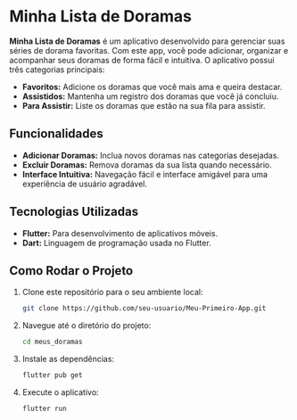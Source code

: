 # Minha Lista de Doramas

**Minha Lista de Doramas** é um aplicativo desenvolvido para gerenciar suas séries de dorama favoritas. Com este app, você pode adicionar, organizar e acompanhar seus doramas de forma fácil e intuitiva. O aplicativo possui três categorias principais:

- **Favoritos:** Adicione os doramas que você mais ama e queira destacar.
- **Assistidos:** Mantenha um registro dos doramas que você já concluiu.
- **Para Assistir:** Liste os doramas que estão na sua fila para assistir.

## Funcionalidades

- **Adicionar Doramas:** Inclua novos doramas nas categorias desejadas.
- **Excluir Doramas:** Remova doramas da sua lista quando necessário.
- **Interface Intuitiva:** Navegação fácil e interface amigável para uma experiência de usuário agradável.

## Tecnologias Utilizadas

- **Flutter:** Para desenvolvimento de aplicativos móveis.
- **Dart:** Linguagem de programação usada no Flutter.

## Como Rodar o Projeto

1. Clone este repositório para o seu ambiente local:
   ```bash
   git clone https://github.com/seu-usuario/Meu-Primeiro-App.git
   ```
2. Navegue até o diretório do projeto:
   ```bash
   cd meus_doramas
   ```
3. Instale as dependências:
   ```bash
   flutter pub get
   ```
4. Execute o aplicativo:
   ```bash
   flutter run
   ```

